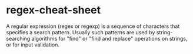 # regex-cheat-sheet
A regular expression (regex or regexp) is a sequence of characters that specifies a search pattern. Usually such patterns are used by string-searching algorithms for "find" or "find and replace" operations on strings, or for input validation.
